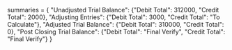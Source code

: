 summaries = {
    "Unadjusted Trial Balance": {"Debit Total": 312000, "Credit Total": 2000},
    "Adjusting Entries": {"Debit Total": 3000, "Credit Total": "To Calculate"},
    "Adjusted Trial Balance": {"Debit Total": 310000, "Credit Total": 0},
    "Post Closing Trial Balance": {"Debit Total": "Final Verify", "Credit Total": "Final Verify"}
}


